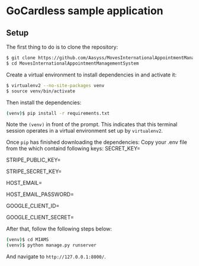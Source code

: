 # GoCardless sample application

## Setup

The first thing to do is to clone the repository:

```sh
$ git clone https://github.com/Aasyss/MovesInternationalAppointmentManagementSystem.git
$ cd MovesInternationalAppointmentManagementSystem
```

Create a virtual environment to install dependencies in and activate it:

```sh
$ virtualenv2 --no-site-packages venv
$ source venv/bin/activate
```

Then install the dependencies:

```sh
(venv)$ pip install -r requirements.txt
```
Note the `(venv)` in front of the prompt. This indicates that this terminal
session operates in a virtual environment set up by `virtualenv2`.

Once `pip` has finished downloading the dependencies:
Copy your .env file from the which containd following keys:
SECRET_KEY=

STRIPE_PUBLIC_KEY=

STRIPE_SECRET_KEY=

HOST_EMAIL=

HOST_EMAIL_PASSWORD=

GOOGLE_CLIENT_ID=

GOOGLE_CLIENT_SECRET=


After that, follow the following steps below:
```sh
(venv)$ cd MIAMS
(venv)$ python manage.py runserver
```
And navigate to `http://127.0.0.1:8000/`.
